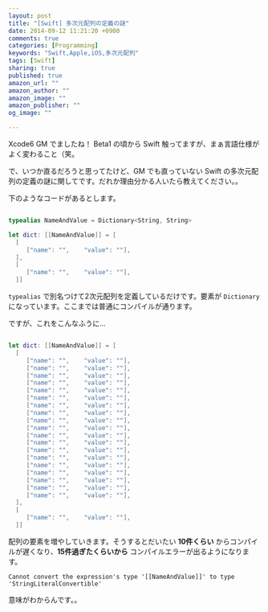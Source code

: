 ```yaml
---
layout: post
title: "[Swift] 多次元配列の定義の謎"
date: 2014-09-12 11:21:20 +0900
comments: true
categories: [Programming]
keywords: "Swift,Apple,iOS,多次元配列"
tags: [Swift]
sharing: true
published: true
amazon_url: ""
amazon_author: ""
amazon_image: ""
amazon_publisher: ""
og_image: ""

---
```


Xcode6 GM でましたね！ Beta1 の頃から Swift 触ってますが、まぁ言語仕様がよく変わること（笑。

で、いつか直るだろうと思ってたけど、GM でも直っていない Swift の多次元配列の定義の謎に関してです。だれか理由分かる人いたら教えてください。。

下のようなコードがあるとします。

```swift

typealias NameAndValue = Dictionary<String, String>

let dict: [[NameAndValue]] = [
  [
     ["name": "",    "value": ""],
  ],
  [
     ["name": "",    "value": ""],
  ]]
```

`typealias` で別名つけて2次元配列を定義しているだけです。要素が `Dictionary` になっています。ここまでは普通にコンパイルが通ります。

ですが、これをこんなふうに...

```swift

let dict: [[NameAndValue]] = [
  [
     ["name": "",    "value": ""],
     ["name": "",    "value": ""],
     ["name": "",    "value": ""],
     ["name": "",    "value": ""],
     ["name": "",    "value": ""],
     ["name": "",    "value": ""],
     ["name": "",    "value": ""],
     ["name": "",    "value": ""],
     ["name": "",    "value": ""],
     ["name": "",    "value": ""],
     ["name": "",    "value": ""],
     ["name": "",    "value": ""],
     ["name": "",    "value": ""],
     ["name": "",    "value": ""],     
     ["name": "",    "value": ""],
     ["name": "",    "value": ""],
     ["name": "",    "value": ""],
     ["name": "",    "value": ""],
     ["name": "",    "value": ""],                         
  ],
  [
     ["name": "",    "value": ""],
  ]]
```

配列の要素を増やしていきます。そうするとだいたい **10件くらい** からコンパイルが遅くなり、**15件過ぎたくらいから** コンパイルエラーが出るようになります。

```
Cannot convert the expression's type '[[NameAndValue]]' to type 'StringLiteralConvertible'
```

意味がわからんです。。
